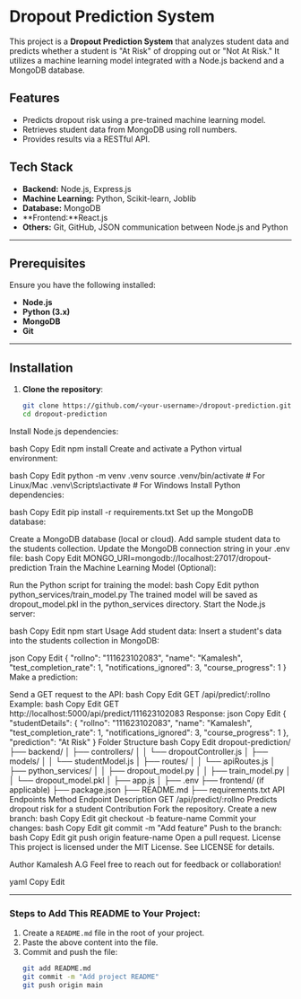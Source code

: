 # Dropout Prediction System

This project is a **Dropout Prediction System** that analyzes student data and predicts whether a student is "At Risk" of dropping out or "Not At Risk." It utilizes a machine learning model integrated with a Node.js backend and a MongoDB database.

## Features

- Predicts dropout risk using a pre-trained machine learning model.
- Retrieves student data from MongoDB using roll numbers.
- Provides results via a RESTful API.

## Tech Stack

- **Backend:** Node.js, Express.js
- **Machine Learning:** Python, Scikit-learn, Joblib
- **Database:** MongoDB
- **Frontend:**React.js
- **Others:** Git, GitHub, JSON communication between Node.js and Python

---

## Prerequisites

Ensure you have the following installed:

- **Node.js**
- **Python (3.x)**
- **MongoDB**
- **Git**

---

## Installation

1. **Clone the repository**:
   ```bash
   git clone https://github.com/<your-username>/dropout-prediction.git
   cd dropout-prediction
Install Node.js dependencies:

bash
Copy
Edit
npm install
Create and activate a Python virtual environment:

bash
Copy
Edit
python -m venv .venv
source .venv/bin/activate    # For Linux/Mac
.venv\Scripts\activate       # For Windows
Install Python dependencies:

bash
Copy
Edit
pip install -r requirements.txt
Set up the MongoDB database:

Create a MongoDB database (local or cloud).
Add sample student data to the students collection.
Update the MongoDB connection string in your .env file:
bash
Copy
Edit
MONGO_URI=mongodb://localhost:27017/dropout-prediction
Train the Machine Learning Model (Optional):

Run the Python script for training the model:
bash
Copy
Edit
python python_services/train_model.py
The trained model will be saved as dropout_model.pkl in the python_services directory.
Start the Node.js server:

bash
Copy
Edit
npm start
Usage
Add student data: Insert a student's data into the students collection in MongoDB:

json
Copy
Edit
{
    "rollno": "111623102083",
    "name": "Kamalesh",
    "test_completion_rate": 1,
    "notifications_ignored": 3,
    "course_progress": 1
}
Make a prediction:

Send a GET request to the API:
bash
Copy
Edit
GET /api/predict/:rollno
Example:
bash
Copy
Edit
GET http://localhost:5000/api/predict/111623102083
Response:
json
Copy
Edit
{
    "studentDetails": {
        "rollno": "111623102083",
        "name": "Kamalesh",
        "test_completion_rate": 1,
        "notifications_ignored": 3,
        "course_progress": 1
    },
    "prediction": "At Risk"
}
Folder Structure
bash
Copy
Edit
dropout-prediction/
├── backend/
│   ├── controllers/
│   │   └── dropoutController.js
│   ├── models/
│   │   └── studentModel.js
│   ├── routes/
│   │   └── apiRoutes.js
│   ├── python_services/
│   │   ├── dropout_model.py
│   │   ├── train_model.py
│   │   └── dropout_model.pkl
│   ├── app.js
│   ├── .env
├── frontend/ (if applicable)
├── package.json
├── README.md
├── requirements.txt
API Endpoints
Method	Endpoint	Description
GET	/api/predict/:rollno	Predicts dropout risk for a student
Contribution
Fork the repository.
Create a new branch:
bash
Copy
Edit
git checkout -b feature-name
Commit your changes:
bash
Copy
Edit
git commit -m "Add feature"
Push to the branch:
bash
Copy
Edit
git push origin feature-name
Open a pull request.
License
This project is licensed under the MIT License. See LICENSE for details.

Author
Kamalesh A.G
Feel free to reach out for feedback or collaboration!

yaml
Copy
Edit

---

### Steps to Add This README to Your Project:
1. Create a `README.md` file in the root of your project.
2. Paste the above content into the file.
3. Commit and push the file:
   ```bash
   git add README.md
   git commit -m "Add project README"
   git push origin main






